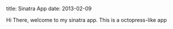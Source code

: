 title: Sinatra App
date: 2013-02-09

Hi There, welcome to my sinatra app.
This is a octopress-like app
